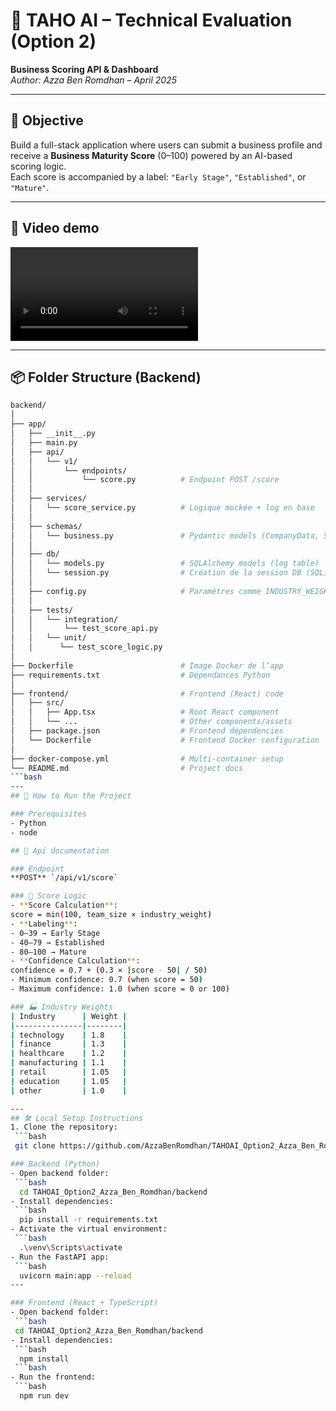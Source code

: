 # 🧠 TAHO AI – Technical Evaluation (Option 2)  
**Business Scoring API & Dashboard**  
_Author: Azza Ben Romdhan – April 2025_

---

## 📌 Objective

Build a full-stack application where users can submit a business profile and receive a **Business Maturity Score** (0–100) powered by an AI-based scoring logic.  
Each score is accompanied by a label: `"Early Stage"`, `"Established"`, or `"Mature"`.

---

## 📌 Video demo
![Project Directory Structure](screenshots/demo.mp4)

---

## 📦 Folder Structure (Backend)

```bash
backend/
│
├── app/
│   ├── __init__.py
│   ├── main.py                       
│   ├── api/
│   │   └── v1/
│   │       └── endpoints/
│   │           └── score.py          # Endpoint POST /score
│   │
│   ├── services/
│   │   └── score_service.py          # Logique mockée + log en base
│   │
│   ├── schemas/
│   │   └── business.py               # Pydantic models (CompanyData, ScoreResponse)
│   │
│   ├── db/
│   │   └── models.py                 # SQLAlchemy models (log table)
│   │   └── session.py                # Création de la session DB (SQLite)
│   │
│   ├── config.py                     # Paramètres comme INDUSTRY_WEIGHTS
│   │
│   ├── tests/
│   │   └── integration/
│   │       └── test_score_api.py  
│   │   └── unit/
│   │      └── test_score_logic.py  
│
├── Dockerfile                        # Image Docker de l’app
├── requirements.txt                  # Dépendances Python
│
├── frontend/                         # Frontend (React) code
│   ├── src/                      
│   │   ├── App.tsx                   # Root React component
│   │   └── ...                       # Other components/assets
│   ├── package.json                  # Frontend dependencies
│   └── Dockerfile                    # Frontend Docker configuration
│
├── docker-compose.yml                # Multi-container setup
└── README.md                         # Project docs
```bash
---
## 🚀 How to Run the Project

### Prerequisites
- Python
- node

## 📘 Api documentation

### Endpoint
**POST** `/api/v1/score`

### 🔢 Score Logic
- **Score Calculation**:
score = min(100, team_size × industry_weight)
- **Labeling**: 
- 0–39 → Early Stage
- 40–79 → Established
- 80–100 → Mature
- **Confidence Calculation**:
confidence = 0.7 + (0.3 × |score - 50| / 50)
- Minimum confidence: 0.7 (when score = 50)
- Maximum confidence: 1.0 (when score = 0 or 100)

### 🏭 Industry Weights
| Industry      | Weight |
|---------------|--------|
| technology    | 1.8    |
| finance       | 1.3    |
| healthcare    | 1.2    |
| manufacturing | 1.1    |
| retail        | 1.05   |
| education     | 1.05   |
| other         | 1.0    |

---
## 🛠 Local Setup Instructions
1. Clone the repository:
 ```bash
 git clone https://github.com/AzzaBenRomdhan/TAHOAI_Option2_Azza_Ben_Romdhan.git

### Backend (Python)
- Open backend folder:
 ```bash
  cd TAHOAI_Option2_Azza_Ben_Romdhan/backend
- Install dependencies:
 ```bash
  pip install -r requirements.txt
- Activate the virtual environment:
 ```bash
  .\venv\Scripts\activate
- Run the FastAPI app:
 ```bash
  uvicorn main:app --reload
---

### Frontend (React + TypeScript)
- Open backend folder:
 ```bash
 cd TAHOAI_Option2_Azza_Ben_Romdhan/backend
- Install dependencies:
 ```bash
  npm install
 ```bash
- Run the frontend:
 ```bash
  npm run dev



